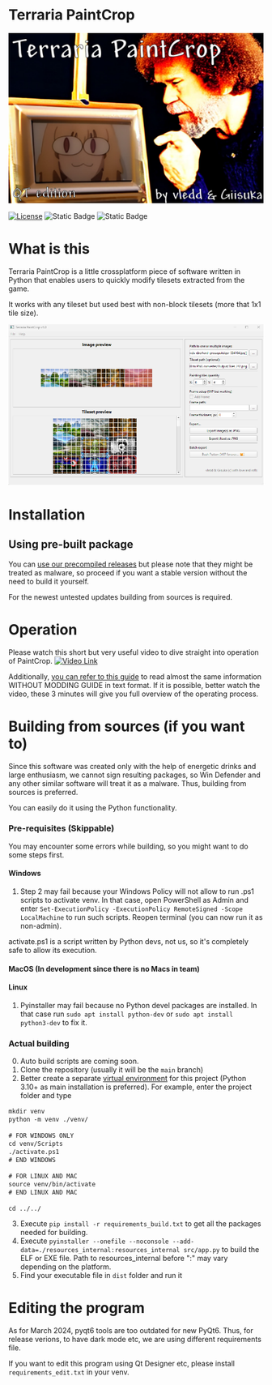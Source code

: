 # Terraria PaintCrop

![Logo](./resources_internal/splash_1.jpg)

[![License](https://img.shields.io/badge/License-MIT-Color?style=flat&color=%23a83281)](https://github.com/git/git-scm.com/blob/main/MIT-LICENSE.txt)
![Static Badge](https://img.shields.io/badge/Made-with_love-violet)
![Static Badge](https://img.shields.io/badge/Platforms-Any-cyan)

# What is this
Terraria PaintCrop is a little crossplatform piece of software written
in Python that enables users to quickly modify tilesets extracted from
the game.

It works with any tileset but used best with non-block tilesets (more that 1x1 tile size).

![scr_p.png](resources%2Freadme%2Fscr_p.png)

# Installation
## Using pre-built package

You can [use our precompiled releases](https://github.com/vledd/Terraria-PaintCrop/releases) but please note that they 
might be treated as malware, so  proceed if you want a stable version without the need to build it yourself.

For the newest untested updates building from sources is required.

# Operation

Please watch this short but very useful video to dive straight into operation of PaintCrop.
[![Video Link](https://img.youtube.com/vi/K4GYntnHNDk/0.jpg)](https://youtu.be/K4GYntnHNDk)

Additionally, [you can refer to this guide](USAGE.md) to read almost the same information WITHOUT MODDING GUIDE in text format.
If it is possible, better watch the video, these 3 minutes will give you full overview of 
the operating process.

# Building from sources (if you want to)
Since this software was created only with the help of energetic drinks and large enthusiasm,
we cannot sign resulting packages, so Win Defender and any other similar software will
treat it as a malware. Thus, building from sources is preferred.

You can easily do it using the Python functionality.

### Pre-requisites (Skippable)
You may encounter some errors while building, so you might want to do some steps first.

#### Windows
1. Step 2 may fail because your Windows Policy will not allow to run .ps1 scripts to 
activate venv. In that case, open PowerShell as Admin and enter 
`Set-ExecutionPolicy -ExecutionPolicy RemoteSigned -Scope LocalMachine` to run such scripts.
Reopen terminal (you can now run it as non-admin).

activate.ps1 is a script written by Python devs, not us, so it's completely safe to allow its execution.

#### MacOS (In development since there is no Macs in team)

#### Linux

1. Pyinstaller may fail because no Python devel packages are installed.
In that case run `sudo apt install python-dev` or `sudo apt install python3-dev` to fix it.

### Actual building

0. Auto build scripts are coming soon.
1. Clone the repository (usually it will be the ``main`` branch)
2. Better create a separate [virtual environment](https://docs.python.org/3/library/venv.html) for this project 
(Python 3.10+ as main installation is preferred).
For example, enter the project folder and type
```
mkdir venv
python -m venv ./venv/

# FOR WINDOWS ONLY
cd venv/Scripts
./activate.ps1
# END WINDOWS

# FOR LINUX AND MAC
source venv/bin/activate
# END LINUX AND MAC

cd ../../
```
3. Execute `pip install -r requirements_build.txt` to get all the packages needed for building.
4. Execute `pyinstaller --onefile --noconsole --add-data=./resources_internal:resources_internal src/app.py` to build the ELF or EXE file.
Path to resources_internal before ":" may vary depending on the platform.
5. Find your executable file in `dist` folder and run it


# Editing the program

As for March 2024, pyqt6 tools are too outdated for new PyQt6.
Thus, for release verions, to have dark mode etc, we are using different requirements file.

If you want to edit this program using Qt Designer etc, please install `requirements_edit.txt` in your venv.
